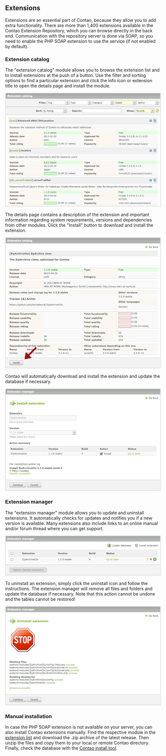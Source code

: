 ## Extensions

Extensions are an essential part of Contao, because they allow you to add extra
functionality. There are more than 1,400 extensions available in the Contao
Extension Repository, which you can browse directly in the back end.
Communication with the repository server is done via SOAP, so you need to enable
the PHP SOAP extension to use the service (if not enabled by default).


### Extension catalog

The "extension catalog" module allows you to browse the extension list and to
install extensions at the push of a button. Use the filter and sorting options
to find a particular extension and click the info icon or extension title to
open the details page and install the module.

![](images/extension-list.jpg?raw=true)

The details page contains a description of the extension and important
information regarding system requirements, versions and dependencies from other
modules. Click the "Install" button to download and install the extension.

![](images/extension-details.jpg?raw=true)

Contao will automatically download and install the extension and update the
database if necessary.

![](images/extension-install.jpg?raw=true)


### Extension manager

The "extension manager" module allows you to update and uninstall extensions. It
automatically checks for updates and notifies you if a new version is available.
Many extensions also include links to an online manual and/or forum thread where
you can get support.

![](images/extension-manager.jpg?raw=true)

To uninstall an extension, simply click the uninstall icon and follow the
instructions. The extension manager will remove all files and folders and update
the database if necessary. Note that this action cannot be undone and the tables
cannot be restored!

![](images/extension-uninstall.jpg?raw=true)


### Manual installation

In case the PHP SOAP extension is not available on your server, you can also
install Contao extensions manually. Find the respective module in the [extension
list][1] and download the .zip archive of the latest release. Then unzip the
files and copy them to your local or remote Contao directory. Finally, check the
database with the [Contao install tool][2].


[1]: https://contao.org/en/extension-list.html
[2]: 01-installation/installing-contao.md#the-contao-install-tool